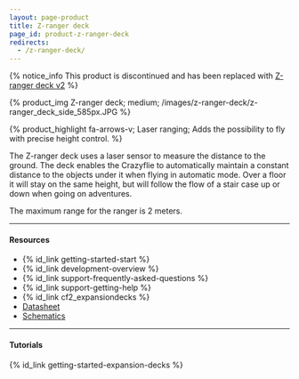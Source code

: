 ```yaml
---
layout: page-product
title: Z-ranger deck
page_id: product-z-ranger-deck
redirects:
  - /z-ranger-deck/
---
```


{% notice_info This product is discontinued and has been replaced with <a href="/products/z-ranger-deck-v2/">Z-ranger deck v2</a> %}

{% product_img Z-ranger deck; medium;
/images/z-ranger-deck/z-ranger_deck_side_585px.JPG
%}

{% product_highlight
fa-arrows-v;
Laser ranging;
Adds the possibility to fly with precise height control.
%}

The Z-ranger deck uses a laser sensor to measure the distance to the ground.
The deck enables the Crazyflie to automatically maintain a constant distance to the
objects under it when flying in automatic mode. Over a floor it will stay on the
same height, but will follow the flow of a stair case up or down when going on
adventures.

The maximum range for the ranger is 2 meters.

---

#### Resources

- {% id_link getting-started-start %}
- {% id_link development-overview %}
- {% id_link support-frequently-asked-questions %}
- {% id_link support-getting-help %}
- {% id_link cf2_expansiondecks %}
- [Datasheet](/documentation/hardware/z_ranger_deck/z_ranger_deck-datasheet.pdf)
- [Schematics](/documentation/hardware/z_ranger_deck/z-ranger_rev.b.pdf)

---

#### Tutorials

{% id_link getting-started-expansion-decks %}
